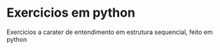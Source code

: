 # Exercicios em python
 Exercicios a carater de entendimento em estrutura sequencial, feito em python
